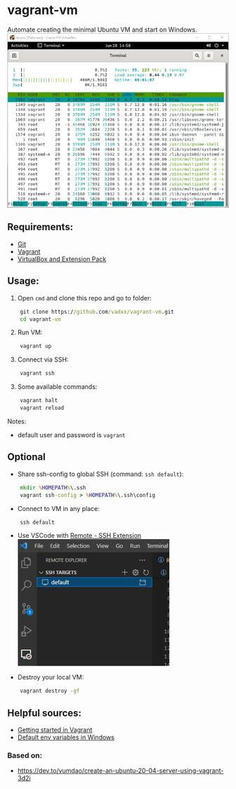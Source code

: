 # vagrant-vm
Automate creating the minimal Ubuntu VM and start on Windows.  
![HTOP](./htop.png)


## Requirements:
* [Git](https://git-scm.com/download/win)
* [Vagrant](https://www.vagrantup.com/downloads)
* [VirtualBox and Extension Pack](https://www.virtualbox.org/wiki/Downloads)

## Usage:
1. Open `cmd` and clone this repo and go to folder:
```cmd
    git clone https://github.com/vadxx/vagrant-vm.git
    cd vagrant-vm
```
2. Run VM:
```cmd
    vagrant up
```
3. Connect via SSH:
```cmd
    vagrant ssh
```

3. Some available commands:
```cmd
    vagrant halt
    vagrant reload
```

Notes: 
* default user and password is `vagrant`

## Optional
* Share ssh-config to global SSH (command: `ssh default`):
```cmd
    mkdir %HOMEPATH%\.ssh
    vagrant ssh-config > %HOMEPATH%\.ssh\config
```
* Connect to VM in any place:
```cmd
    ssh default
```
* Use VSCode with [Remote - SSH Extension](https://marketplace.visualstudio.com/items?itemName=ms-vscode-remote.remote-ssh)   
![VSCode Remote](vscode-remote.png)


* Destroy your local VM:
```cmd
    vagrant destroy -gf
```

## Helpful sources:
* [Getting started in Vagrant](https://learn.hashicorp.com/collections/vagrant/getting-started)
* [Default env variables in Windows](https://www.computerhope.com/issues/ch000088.htm)


### Based on:
* https://dev.to/vumdao/create-an-ubuntu-20-04-server-using-vagrant-3d2i
